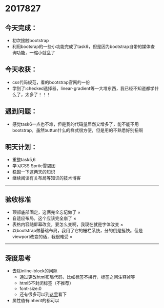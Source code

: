 2017827
==
## 今天完成：
- 初次接触bootstrap
- 利用bootsrap的一些小功能完成了task6，但是因为bootstrap自带的媒体查询功能，一缩小就乱了

## 今天收获：
- css代码规范，看的bootstrap官网的一份
- 学到了:checked选择器，linear-gradient等一大堆东西，我已经不知道都学什么了，太多了！！！

## 遇到问题：
- 感觉task6一点也不难，但是我的代码量居然又增多了，能不能不用bootstrap，虽然buttun什么的样式很方便，但是用的不熟悉好别扭啊

## 明天计划：
- 重整task5,6
- 学习CSS Sprite雪碧图
- 稳固一下这两天的知识
- 继续阅读有关布局等知识的技术博客

------
## 验收标准
- 顶部底部固定，这俩完全忘记做了 ×
- 自适应布局，这个应该完全崩了 ×
- 表格内容随屏幕改变，要怎么变啊，我现在就是字体改变 ×
- 以bootstrap做基础布局，我用了它的栅栏系统，分的倒是挺快。但是viewport改变的话，我很难受 ×
-----
## 深度思考
- 去除inline-block的间隙
  - 通过更改html布局代码，比如标签不换行，标签之间注释掉等
  - html5不封闭标签（不推荐）
  - font-size:0
  - 还有很多可以到[这里](http://www.zhangxinxu.com/wordpress/?p=2357)看下
- 属性值有inherit的都可以
